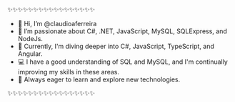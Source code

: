 ✨✨✨✨✨✨✨✨✨✨✨✨✨✨✨✨✨
- 👋 Hi, I’m @claudioaferreira
- 👀 I’m passionate about C#, .NET, JavaScript, MySQL, SQLExpress, and NodeJs.
- 🌱 Currently, I'm diving deeper into C#, JavaScript, TypeScript, and Angular.
- 💻 I have a good understanding of SQL and MySQL, and I'm continually improving my skills in these areas.
- 🚀 Always eager to learn and explore new technologies.
  
✨✨✨✨✨✨✨✨✨✨✨✨✨✨✨✨✨
